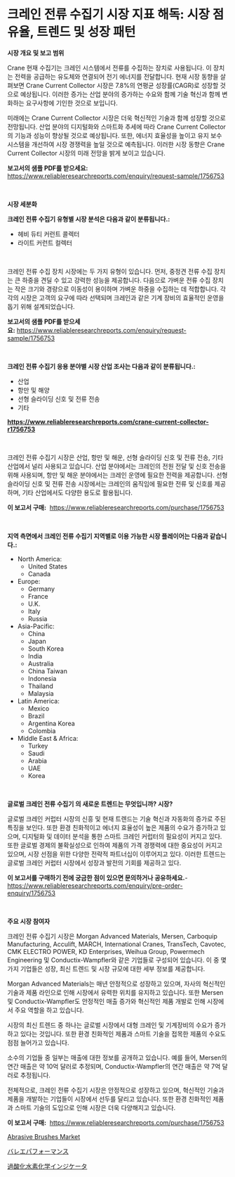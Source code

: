 <p><h1>크레인 전류 수집기 시장 지표 해독: 시장 점유율, 트렌드 및 성장 패턴</h1></p><p><strong>시장 개요 및 보고 범위</strong></p>
<p><p>Crane 현재 수집기는 크레인 시스템에서 전류를 수집하는 장치로 사용됩니다. 이 장치는 전력을 공급하는 유도체와 연결되어 전기 에너지를 전달합니다. 현재 시장 동향을 살펴보면 Crane Current Collector 시장은 7.8%의 연평균 성장률(CAGR)로 성장할 것으로 예상됩니다. 이러한 증가는 산업 분야의 증가하는 수요와 함께 기술 혁신과 함께 변화하는 요구사항에 기인한 것으로 보입니다.</p><p>미래에는 Crane Current Collector 시장은 더욱 혁신적인 기술과 함께 성장할 것으로 전망됩니다. 산업 분야의 디지털화와 스마트화 추세에 따라 Crane Current Collector의 기능과 성능이 향상될 것으로 예상됩니다. 또한, 에너지 효율성을 높이고 유지 보수 시스템을 개선하여 시장 경쟁력을 높일 것으로 예측됩니다. 이러한 시장 동향은 Crane Current Collector 시장의 미래 전망을 밝게 보이고 있습니다.</p></p>
<p><strong>보고서의 샘플 PDF를 받으세요:</strong> <a href="https://www.reliableresearchreports.com/enquiry/request-sample/1756753">https://www.reliableresearchreports.com/enquiry/request-sample/1756753</a></p>
<p>&nbsp;</p>
<p><strong>시장 세분화</strong></p>
<p><strong>크레인 전류 수집기 유형별 시장 분석은 다음과 같이 분류됩니다.:</strong></p>
<p><ul><li>헤비 듀티 커런트 콜렉터</li><li>라이트 커런트 컬렉터</li></ul></p>
<p>&nbsp;</p>
<p><p>크레인 전류 수집 장치 시장에는 두 가지 유형이 있습니다. 먼저, 중정견 전류 수집 장치는 큰 하중을 견딜 수 있고 강력한 성능을 제공합니다. 다음으로 가벼운 전류 수집 장치는 작은 크기와 경량으로 이동성이 용이하며 가벼운 하중을 수집하는 데 적합합니다. 각각의 시장은 고객의 요구에 따라 선택되며 크레인과 같은 기계 장비의 효율적인 운영을 돕기 위해 설계되었습니다.</p></p>
<p><strong>보고서의 샘플 PDF를 받으세요:</strong>&nbsp;<a href="https://www.reliableresearchreports.com/enquiry/request-sample/1756753">https://www.reliableresearchreports.com/enquiry/request-sample/1756753</a></p>
<p>&nbsp;</p>
<p><strong> 크레인 전류 수집기 응용 분야별 시장 산업 조사는 다음과 같이 분류됩니다.:</strong></p>
<p><ul><li>산업</li><li>항만 및 해양</li><li>선형 슬라이딩 신호 및 전류 전송</li><li>기타</li></ul></p>
<p><strong><a href="https://www.reliableresearchreports.com/crane-current-collector-r1756753">https://www.reliableresearchreports.com/crane-current-collector-r1756753</a></strong></p>
<p>&nbsp;</p>
<p><p>크레인 전류 수집기 시장은 산업, 항만 및 해운, 선형 슬라이딩 신호 및 전류 전송, 기타 산업에서 널리 사용되고 있습니다. 산업 분야에서는 크레인의 전원 전달 및 신호 전송을 위해 사용되며, 항만 및 해운 분야에서는 크레인 운영에 필요한 전력을 제공합니다. 선형 슬라이딩 신호 및 전류 전송 시장에서는 크레인의 움직임에 필요한 전류 및 신호를 제공하며, 기타 산업에서도 다양한 용도로 활용됩니다.</p></p>
<p><strong>이 보고서 구매:</strong>&nbsp; <a href="https://www.reliableresearchreports.com/purchase/1756753">https://www.reliableresearchreports.com/purchase/1756753</a></p>
<p>&nbsp;</p>
<p><strong>지역 측면에서 크레인 전류 수집기 지역별로 이용 가능한 시장 플레이어는 다음과 같습니다.:</strong></p>
<p><ul>
    <li>
        North America:
        <ul>
            <li>United States</li>
            <li>Canada</li>
        </ul>
    </li>
    <li>
        Europe:
        <ul>
            <li>Germany</li>
            <li>France</li>
            <li>U.K.</li>
            <li>Italy</li>
            <li>Russia</li>
        </ul>
    </li>
    <li>
        Asia-Pacific:
        <ul>
            <li>China</li>
            <li>Japan</li>
            <li>South Korea</li>
            <li>India</li>
            <li>Australia</li>
            <li>China Taiwan</li>
            <li>Indonesia</li>
            <li>Thailand</li>
            <li>Malaysia</li>
        </ul>
    </li>
    <li>
        Latin America:
        <ul>
            <li>Mexico</li>
            <li>Brazil</li>
            <li>Argentina Korea</li>
            <li>Colombia</li>
        </ul>
    </li>
    <li>
        Middle East & Africa:
        <ul>
            <li>Turkey</li>
            <li>Saudi</li>
            <li>Arabia</li>
            <li>UAE</li>
            <li>Korea</li>
        </ul>
    </li>
    </ul></p>
<p>&nbsp;</p>
<p><strong>글로벌 크레인 전류 수집기 의 새로운 트렌드는 무엇입니까? 시장?</strong></p>
<p><p>글로벌 크레인 커럽터 시장의 신흥 및 현재 트렌드는 기술 혁신과 자동화의 증가로 주된 특징을 보인다. 또한 환경 친화적이고 에너지 효율성이 높은 제품의 수요가 증가하고 있으며, 디지털화 및 데이터 분석을 통한 스마트 크레인 커럽터의 필요성이 커지고 있다. 또한 글로벌 경제의 불확실성으로 인하여 제품의 가격 경쟁력에 대한 중요성이 커지고 있으며, 시장 선점을 위한 다양한 전략적 파트너십이 이루어지고 있다. 이러한 트렌드는 글로벌 크레인 커럽터 시장에서 성장과 발전의 기회를 제공하고 있다.</p></p>
<p><strong>이 보고서를 구매하기 전에 궁금한 점이 있으면 문의하거나 공유하세요.</strong>- <a href="https://www.reliableresearchreports.com/enquiry/pre-order-enquiry/1756753">https://www.reliableresearchreports.com/enquiry/pre-order-enquiry/1756753</a></p>
<p>&nbsp;</p>
<p><strong>주요 시장 참여자</strong></p>
<p><p>크레인 전류 수집기 시장은 Morgan Advanced Materials, Mersen, Carboquip Manufacturing, Acculift, MARCH, International Cranes, TransTech, Cavotec, CMK ELECTRO POWER, KD Enterprises, Weihua Group, Powermech Engineering 및 Conductix-Wampfler와 같은 기업들로 구성되어 있습니다. 이 중 몇 가지 기업들은 성장, 최신 트렌드 및 시장 규모에 대한 세부 정보를 제공합니다.</p><p>Morgan Advanced Materials는 매년 안정적으로 성장하고 있으며, 자사의 혁신적인 기술과 제품 라인으로 인해 시장에서 유력한 위치를 유지하고 있습니다. 또한 Mersen 및 Conductix-Wampfler도 안정적인 매출 증가와 혁신적인 제품 개발로 인해 시장에서 주요 역할을 하고 있습니다.</p><p>시장의 최신 트렌드 중 하나는 글로벌 시장에서 대형 크레인 및 기계장비의 수요가 증가하고 있다는 것입니다. 또한 환경 친화적인 제품과 스마트 기술을 접목한 제품의 수요도 점점 늘어가고 있습니다.</p><p>소수의 기업들 중 일부는 매출에 대한 정보를 공개하고 있습니다. 예를 들어, Mersen의 연간 매출은 약 10억 달러로 추정되며, Conductix-Wampfler의 연간 매출은 약 7억 달러로 추정됩니다.</p><p>전체적으로, 크레인 전류 수집기 시장은 안정적으로 성장하고 있으며, 혁신적인 기술과 제품을 개발하는 기업들이 시장에서 선두를 달리고 있습니다. 또한 환경 친화적인 제품과 스마트 기술의 도입으로 인해 시장은 더욱 다양해지고 있습니다.</p></p>
<p><strong>이 보고서 구매:</strong>&nbsp;&nbsp;<a href="https://www.reliableresearchreports.com/purchase/1756753">https://www.reliableresearchreports.com/purchase/1756753</a></p>
<p><p><a href="https://github.com/mbisetmhermsr/Market-Research-Report-List-2/blob/main/abrasive-brushes-market.md">Abrasive Brushes Market</a></p><p><a href="https://github.com/RodHoppe07/Market-Research-Report-List-1/blob/main/821098127310.md">バレエパフォーマンス</a></p><p><a href="https://github.com/laurenreichert/Market-Research-Report-List-1/blob/main/607839027309.md">過酸化水素化学インジケータ</a></p></p>